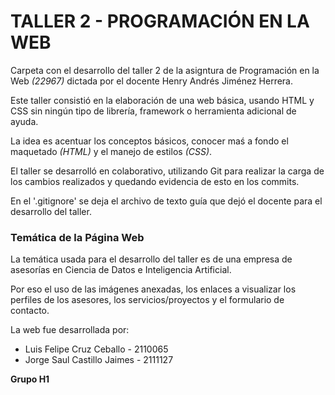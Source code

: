 # TALLER 2 - PROGRAMACIÓN EN LA WEB

Carpeta con el desarrollo del taller 2 de la asigntura de Programación en la Web _(22967)_ dictada por el docente Henry Andrés Jiménez Herrera.

Este taller consistió en la elaboración de una web básica, usando HTML y CSS sin ningún tipo de librería, framework o herramienta adicional de ayuda. 

La idea es acentuar los conceptos básicos, conocer maś a fondo el maquetado _(HTML)_ y el manejo de estilos _(CSS)_.

El taller se desarrolló en colaborativo, utilizando Git para realizar la carga de los cambios realizados y quedando evidencia de esto en los commits.

En el '.gitignore' se deja el archivo de texto guía que dejó el docente para el desarrollo del taller.

### Temática de la Página Web

La temática usada para el desarrollo del taller es de una empresa de asesorías en Ciencia de Datos e Inteligencia Artificial.

Por eso el uso de las imágenes anexadas, los enlaces a visualizar los perfiles de los asesores, los servicios/proyectos y el formulario de contacto.

La web fue desarrollada por:

- Luis Felipe Cruz Ceballo - 2110065
- Jorge Saul Castillo Jaimes - 2111127

**Grupo H1**